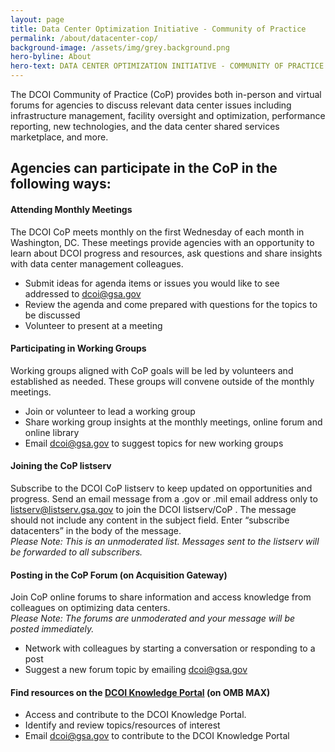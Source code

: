 ```yaml
---
layout: page
title: Data Center Optimization Initiative - Community of Practice
permalink: /about/datacenter-cop/
background-image: /assets/img/grey.background.png
hero-byline: About
hero-text: DATA CENTER OPTIMIZATION INITIATIVE - COMMUNITY OF PRACTICE
---
```

The DCOI Community of Practice (CoP) provides both in-person and virtual forums for agencies to discuss relevant data center issues including infrastructure management, facility oversight and optimization, performance reporting, new technologies, and the data center shared services marketplace, and more.

## Agencies can participate in the CoP in the following ways:
#### Attending Monthly Meetings
The DCOI CoP meets monthly on the first Wednesday of each month in Washington, DC. These meetings provide agencies with an opportunity to learn about DCOI progress and resources, ask questions and share insights with data center management colleagues.

* Submit ideas for agenda items or issues you would like to see addressed to [dcoi@gsa.gov](mailto:dcoi@gsa.gov)
* Review the agenda and come prepared with questions for the topics to be discussed
* Volunteer to present at a meeting

#### Participating in Working Groups
Working groups aligned with CoP goals will be led by volunteers and established as needed. These groups will convene outside of the monthly meetings.
* Join or volunteer to lead a working group
* Share working group insights at the monthly meetings, online forum and online library
* Email dcoi@gsa.gov to suggest topics for new working groups

#### Joining the CoP listserv
Subscribe to the DCOI CoP listserv to keep updated on opportunities and progress. Send an email message from a .gov or .mil email address only to [listserv@listserv.gsa.gov](mailto:listserv@listserv.gsa.gov) to join the DCOI listserv/CoP . The message should not include any content in the subject field. Enter “subscribe datacenters” in the body of the message.  
_Please Note: This is an unmoderated list. Messages sent to the listserv will be forwarded to all subscribers._

#### Posting in the CoP Forum (on Acquisition Gateway)
Join CoP online forums to share information and access knowledge from colleagues on optimizing data centers.  
_Please Note: The forums are unmoderated and your message will be posted immediately._
* Network with colleagues by starting a conversation or responding to a post
* Suggest a new forum topic by emailing dcoi@gsa.gov

#### Find resources on the [DCOI Knowledge Portal](https://cioknowledge.max.gov/?q=search1&f[0]=field_1865593_1%3AData%20Center) (on OMB MAX)
* Access and contribute to the DCOI Knowledge Portal.
* Identify and review topics/resources of interest
* Email [dcoi@gsa.gov](dcoi@gsa.gov) to contribute to the DCOI Knowledge Portal
